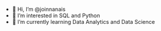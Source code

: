 - 👋 Hi, I’m @joinnanais
- 👀 I’m interested in SQL and Python
- 🌱 I’m currently learning Data Analytics and Data Science

<!---
joinnanais/joinnanais is a ✨ special ✨ repository because its `README.md` (this file) appears on your GitHub profile.
You can click the Preview link to take a look at your changes.
--->
